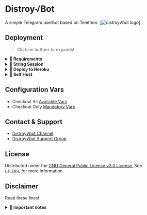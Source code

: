 # Distroy√Bot

A simple Telegram userbot based on Telethon.
[![distroy√bot logo](https://telegra.ph/file/1bb2bda3ab71c0dababb2.jpg)]

## Deployment
> Click on buttons to expands! 
<details>
<summary><b>🔗 Requirements</b></summary>
<br>
  
- [Telegram API Key](https://my.telegram.org/auth) 
- [Telegram Bot Token](https://t.me/botfather)
- [String Session](
https://github.com/ACeRoGer1/Distroy-Bot/blob/main/README.md)
</details>
 
<details>
<summary><b>🔗 String Session</b></summary>
<br>
  
> You'll need a API_ID & API_HASH in order to generate telethon session. 
> Always remember to use valid API'S else your account could be deleted.

<h4> Generate Session via Repl: </h4>  
<p><a href="https://replit.com/@SpEcHiDe/GenerateStringSession"><img src="https://img.shields.io/badge/Generate%20On%20Repl-blueviolet?style=for-the-badge&logo=appveyor" width="200""/></a></p>

</details>
  
<details>
<summary><b>🔗 Deploy to Heroku</b></summary>
<br>
  
> Heroku have two main vars for updating bot that is [ HEROKU_API_KEY & HEROKU_APP_NAME ]
> These two vars help you to get Heroku logs,.setdv,.set var,.deldv,.del var, check dynos usage and updates of bot. 
> Those two vars are not Mandatory! You can leave them blank too but I would suggest to keep them. 
  
<h4>Click the button below to deploy Destroy√bot on Heroku!</h4> 
<p><a href="https://dashboard.heroku.com/new?template=https%3A%2F%2Fgithub.com%2FACeRoGer1%2FDistroy-Bot"><img src="https://img.shields.io/badge/Deploy%20To%20Heroku-blueviolet?style=for-the-badge&logo=heroku" width="200""/></a></p>  
  
</details> 

<details>
<summary><b>🔗 Self Host</b></summary>
<br>
  
> Read [Docs](https://dashboard.heroku.com/new?template=https%3A%2F%2Fgithub.com%2FACeRoGer1%2FDistroy-Bot) for Self Hosting of Destroy√bot. 
  
</details>

## Configuration Vars

- Checkout All [Available Vars](https://telegra.ph/All-Heroku-variables-for-distroy√bot-02-03)
- Checkout Only [Mandatory Vars](https://destroy√bot.gitbook.io/catuserbot/tutorial/untitled-3) 

## Contact & Support

- [Distroy√bot Channel](https://t.me/distroy√bot)
- [Distroy√bot Support Group](https://t.me/destroy√bot_support)

## License

Distributed under the [GNU General Public License v3.0 License.](https://github.com/sandy1709/distroy√bot/blob/master/LICENSE) See `LICENSE` for more information.

## Disclaimer
Read these lines! 

<details>
<summary><b>🔗 Important notes</b></summary>
<br>
  
>                        ❗YOU ARE FOREWARNED❗
> Your Telegram account may get banned.
> Distroy√bot or we are not responsible for your account. 
> This bot is intended for the purpose of having fun with some fun commands and group management with some helpfull commands.

> If  you ended up spamming groups, getting reported left and right, and you ended up in being fight with Telegram and at the end Telegram Team deleted your account. DON'T BLAME US.

> No personal support will be provided / We won't spoon feed you. If you need help ask in our support group and we or our friends will try to help you.
  
>                   ❤ Thanks for using our bot 😺❤

</details>















